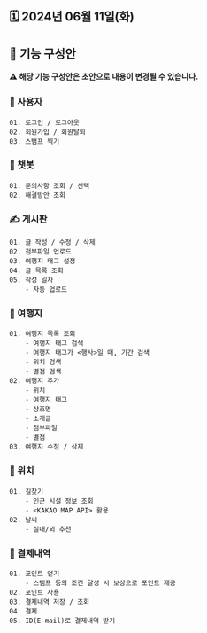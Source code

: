 ## 🗓️ 2024년 06월 11일(화)

## 📑 기능 구성안
**⚠️ 해당 기능 구성안은 초안으로 내용이 변경될 수 있습니다.**

### 👤 사용자
```
01. 로그인 / 로그아웃
02. 회원가입 / 회원탈퇴
03. 스탬프 찍기
```
	
### 🤖 챗봇
```
01. 문의사항 조회 / 선택
02. 해결방안 조회
```
### ✍️ 게시판
```
01. 글 작성 / 수정 / 삭제
02. 첨부파일 업로드
03. 여행지 태그 설정
04. 글 목록 조회
05. 작성 일자
    - 자동 업로드
```

### 🧳 여행지
```
01. 여행지 목록 조회
	- 여행지 태그 검색
	- 여행지 태그가 <행사>일 때, 기간 검색
	- 위치 검색
	- 별점 검색
02. 여행지 추가
	- 위치
	- 여행지 태그
	- 상호명
	- 소개글
	- 첨부파일
	- 별점
03. 여행지 수정 / 삭제
```
### 🚩 위치
```
01. 길찾기
    - 인근 시설 정보 조회
	- <KAKAO MAP API> 활용
02. 날씨
	- 실내/외 추천
```
### 💸 결제내역
```
01. 포인트 얻기
    - 스탬프 등의 조건 달성 시 보상으로 포인트 제공
02. 포인트 사용
03. 결제내역 저장 / 조회
04. 결제
05. ID(E-mail)로 결제내역 받기
```